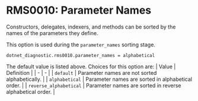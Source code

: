# RMS0010: Parameter Names

Constructors, delegates, indexers, and methods can be sorted by the names of the parameters they define.

This option is used during the `parameter_names` sorting stage.

```editorconfig
dotnet_diagnostic.rms0010.parameter_names = alphabetical
```

The default value is listed above. Choices for this option are:
| Value | Definition |
| - | - |
| `default` | Parameter names are not sorted alphabetically. |
| `alphabetical` | Parameter names are sorted in alphabetical order. |
| `reverse_alphabetical` | Parameter names are sorted in reverse alphabetical order. |

